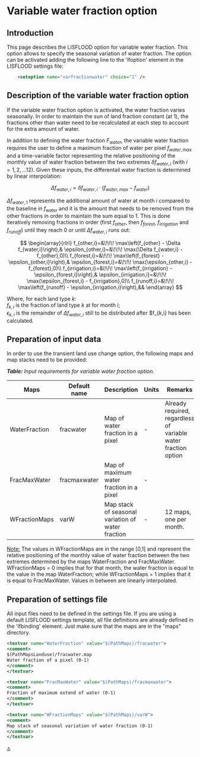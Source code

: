 # Variable water fraction option


## Introduction

This page describes the LISFLOOD option for variable water fraction.
This option allows to specify the seasonal variation of water fraction.
The option can be activated adding the following line to the 'lfoption' element in the LISFLOOD settings file:

```xml 
	<setoption name="varfractionwater" choice="1" />
```


## Description of the variable water fraction option

If the variable water fraction option is activated, the water fraction varies seasonally.
In order to maintain the sun of land fraction constant (at 1), the fractions other than water need to be recalculated at each step to account for the extra amount of water.

In addition to defining the water fraction $F_{water}$, the variable water fraction requires the user to define a maximum fraction of water per pixel $f_{water,max}$ and a time-variable factor representing the relative positioning of the monthly value of water fraction between the two extremes $\delta f_{water,i}$ (with $i = 1,2,\ldots 12$).
Given these inputs, the differentail water fraction is determined by linear interpolation:

$$
\Delta f_{water,i} = \delta f_{water,i} \cdot \left ( f_{water,max} - f_{water} \right )
$$

$\Delta f_{water,1}$ represents the additional amount of water at month $i$ compared to the baseline in $f_{water}$ and it is the amount that needs to be removed from the other fractions in order to maintain the sum equal to 1.
This is done iteratively removing fractions in order (first $f_{other}$, then $f_{forest}$, $f_{irrigation}$ and $f_{runoff}$)  until they reach $0$ or until $\Delta f_{water,i}$ runs out:

$$
\begin{array}{rlrl}
f_{other,i}=&\!\!\! \max\left(f_{other} - \Delta f_{water,i}\right),& \epsilon_{other,i}=&\!\!\! \max(\Delta f_{water,i} - f_{other},0)\\
f_{forest,i}=&\!\!\! \max\left(f_{forest} - \epsilon_{other,i}\right),& \epsilon_{forest,i}=&\!\!\! \max(\epsilon_{other,i} - f_{forest},0)\\
f_{irrigation,i}=&\!\!\! \max\left(f_{irrigation} - \epsilon_{forest,i}\right),& \epsilon_{irrigation,i}=&\!\!\! \max(\epsilon_{forest,i} - f_{irrigation},0)\\ 
f_{runoff,i}=&\!\!\! \max\left(f_{runoff} - \epsilon_{irrigation,i}\right),&&
\end{array}
$$

Where, for each land type $k$:
   <br> $f_{k,i}$ is the fraction of land type $k$ at for month $i$;
   <br> $\epsilon_{k,i}$ is the remainder of $\Delta f_{water,i}$ still to be distributed after $f_{k,i} has been calculated.


## Preparation of input data

In order to use the transient land use change option, the following maps and map stacks need to be provided:

***Table:***  *Input requirements for variable water fraction option.*                                                                              

| **Maps**        | **Default name**  | **Description**                                   | **Units** | **Remarks**                                                   |
| ----------------| ----------------- | ------------------------------------------------- | --------- | ------------------------------------------------------------- |
| WaterFraction   | fracwater         | Map of water fraction in a pixel                  | -         | Already required, regardless of variable water fraction option|
| FracMaxWater    | fracmaxwater      | Map of maximum water fraction in a pixel          | -         |                                                               |
| WFractionMaps   | varW              | Map stack of seasonal variation of water fraction | -         | 12 maps, one per month.                                       |

<u>Note:</u> The values in WFractionMaps are in the range [0,1] and represent the relative positioning of the monthly value of water fraction between the two extremes determined by the maps WaterFraction and FracMaxWater. WFractionMaps = 0 implies that for that month, the water fraction is equal to the value in the map WaterFraction; while WFractionMaps = 1 implies that it is equal to FracMaxWater. Values in between are linearly interpolated.

## Preparation of settings file

All input files need to be defined in the settings file.
If you are using a default LISFLOOD settings template, all file definitions are already defined in the 'lfbinding' element.
Just make sure that the maps are in the "maps" directory.

```xml
<textvar name="WaterFraction" value="$(PathMaps)/fracwater">
<comment>
$(PathMapsLanduse)/fracwater.map
Water fraction of a pixel (0-1)
</comment>
</textvar>

<textvar name="FracMaxWater" value="$(PathMaps)/fracmaxwater">
<comment>
Fraction of maximum extend of water (0-1)
</comment>
</textvar>

<textvar name="WFractionMaps" value="$(PathMaps)/varW">
<comment>
Map stack of seasonal variation of water fraction (0-1)
</comment>
</textvar>
```

[🔝](#top)
